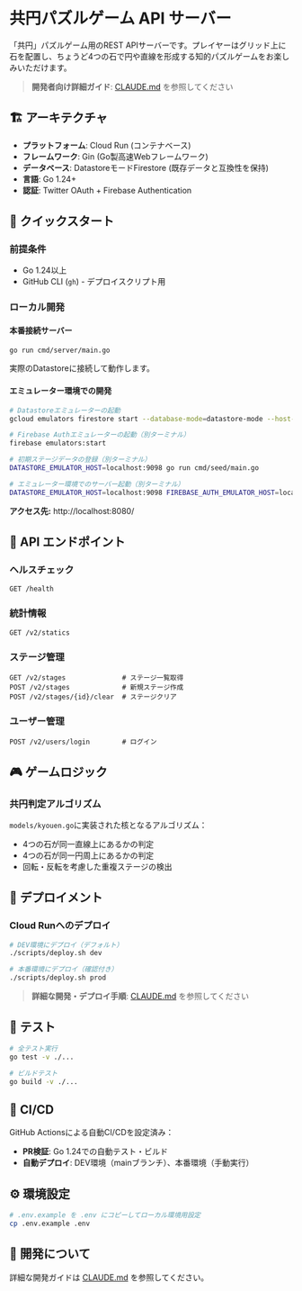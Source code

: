 # 共円パズルゲーム API サーバー

「共円」パズルゲーム用のREST APIサーバーです。プレイヤーはグリッド上に石を配置し、ちょうど4つの石で円や直線を形成する知的パズルゲームをお楽しみいただけます。

> **開発者向け詳細ガイド**: [CLAUDE.md](./CLAUDE.md) を参照してください

## 🏗️ アーキテクチャ

- **プラットフォーム**: Cloud Run (コンテナベース)
- **フレームワーク**: Gin (Go製高速Webフレームワーク)
- **データベース**: DatastoreモードFirestore (既存データと互換性を保持)
- **言語**: Go 1.24+
- **認証**: Twitter OAuth + Firebase Authentication

## 🚀 クイックスタート

### 前提条件

- Go 1.24以上
- GitHub CLI (`gh`) - デプロイスクリプト用

### ローカル開発

#### 本番接続サーバー
```bash
go run cmd/server/main.go
```
実際のDatastoreに接続して動作します。

#### エミュレーター環境での開発
```bash
# Datastoreエミュレーターの起動
gcloud emulators firestore start --database-mode=datastore-mode --host-port=0.0.0.0:9098

# Firebase Authエミュレーターの起動（別ターミナル）
firebase emulators:start

# 初期ステージデータの登録（別ターミナル）
DATASTORE_EMULATOR_HOST=localhost:9098 go run cmd/seed/main.go

# エミュレーター環境でのサーバー起動（別ターミナル）
DATASTORE_EMULATOR_HOST=localhost:9098 FIREBASE_AUTH_EMULATOR_HOST=localhost:9099 go run cmd/server/main.go
```

**アクセス先:** http://localhost:8080/

## 🔄 API エンドポイント

### ヘルスチェック
```
GET /health
```

### 統計情報
```
GET /v2/statics
```

### ステージ管理
```
GET /v2/stages              # ステージ一覧取得
POST /v2/stages             # 新規ステージ作成
POST /v2/stages/{id}/clear  # ステージクリア
```

### ユーザー管理
```
POST /v2/users/login        # ログイン
```

## 🎮 ゲームロジック

### 共円判定アルゴリズム
`models/kyouen.go`に実装された核となるアルゴリズム：
- 4つの石が同一直線上にあるかの判定
- 4つの石が同一円周上にあるかの判定
- 回転・反転を考慮した重複ステージの検出

## 🚢 デプロイメント

### Cloud Runへのデプロイ

```bash
# DEV環境にデプロイ（デフォルト）
./scripts/deploy.sh dev

# 本番環境にデプロイ（確認付き）
./scripts/deploy.sh prod
```

> **詳細な開発・デプロイ手順**: [CLAUDE.md](./CLAUDE.md) を参照してください


## 🧪 テスト

```bash
# 全テスト実行
go test -v ./...

# ビルドテスト
go build -v ./...
```

## 🚀 CI/CD

GitHub Actionsによる自動CI/CDを設定済み：
- **PR検証**: Go 1.24での自動テスト・ビルド
- **自動デプロイ**: DEV環境（mainブランチ）、本番環境（手動実行）


## ⚙️ 環境設定

```bash
# .env.example を .env にコピーしてローカル環境用設定
cp .env.example .env
```

## 🤝 開発について

詳細な開発ガイドは [CLAUDE.md](./CLAUDE.md) を参照してください。